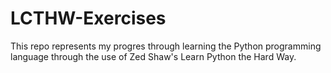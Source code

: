LCTHW-Exercises
===============


This repo represents my progres through learning the Python programming language through the use of Zed Shaw's Learn Python the Hard Way.

